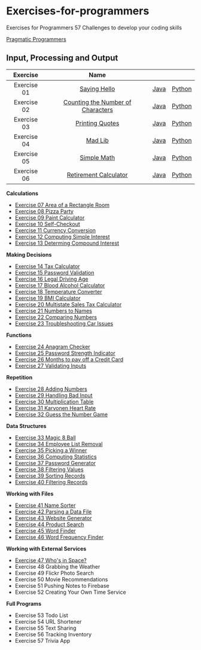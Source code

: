 # Exercises-for-programmers

Exercises for Programmers 
57 Challenges to develop your coding skills

[Pragmatic Programmers](https://pragprog.com/titles/bhwb/exercises-for-programmers/)


## Input, Processing and Output  
| Exercise | Name | |  | 
| :---: | :---: | :---: | :---: |   
| Exercise 01 | [Saying Hello](./1.%20Input,%20Processing%20and%20Output/exercise01/) | [Java](./1.%20Input,%20Processing%20and%20Output/exercise01/java/SayingHello.java) | [Python](./1.%20Input,%20Processing%20and%20Output/exercise01/python/saying_hello.py) |
| Exercise 02 | [Counting the Number of Characters](./1.%20Input,%20Processing%20and%20Output/exercise02) | [Java](./1.%20Input,%20Processing%20and%20Output/exercise02/java/CountingCharacters.java) | [Python](./1.%20Input,%20Processing%20and%20Output/exercise02/python/counting_characters.py) |
| Exercise 03 | [Printing Quotes](./1.%20Input,%20Processing%20and%20Output/exercise03) | [Java](./1.%20Input,%20Processing%20and%20Output/exercise03/java/PrintingQuotes.java) | [Python](./1.%20Input,%20Processing%20and%20Output/exercise03/python/printing_quotes.py) |
| Exercise 04 | [Mad Lib](./1.%20Input,%20Processing%20and%20Output/exercise04)  | [Java](./1.%20Input,%20Processing%20and%20Output/exercise04/java/MadLib.java) | [Python](./1.%20Input,%20Processing%20and%20Output/exercise04/python/mad_lib.py) |
| Exercise 05 | [Simple Math](./1.%20Input,%20Processing%20and%20Output/exercise05) | [Java](./1.%20Input,%20Processing%20and%20Output/exercise05/java/SimpleMath.java) | [Python](./1.%20Input,%20Processing%20and%20Output/exercise05/python/simple_math.py) |
| Exercise 06 | [Retirement Calculator](./1.%20Input,%20Processing%20and%20Output/exercise06) | [Java](./1.%20Input,%20Processing%20and%20Output/exercise06/java/RetirementCalculator.java) | [Python](./1.%20Input,%20Processing%20and%20Output/exercise06/python/retirement_calulator.py) |



**Calculations**
- [Exercise 07 Area of a Rectangle Room](2.%20Calculations/exercise07)
- [Exercise 08 Pizza Party](2.%20Calculations/exercise08)
- [Exercise 09 Paint Calculator](2.%20Calculations/exercise09)
- [Exercise 10 Self-Checkout](2.%20Calculations/exercise10)
- [Exercise 11 Currency Conversion](2.%20Calculations/exercise11)
- [Exercise 12 Computing Simple Interest](2.%20Calculations/exercise12)
- [Exercise 13 Determing Compound Interest](2.%20Calculations/exercise13)

**Making Decisions**
- [Exercise 14 Tax Calculator](3.%20Making%20Decisions/exercise14)
- [Exercise 15 Password Validation](3.%20Making%20Decisions/exercise15)
- [Exercise 16 Legal Driving Age](3.%20Making%20Decisions/exercise16)
- [Exercise 17 Blood Alcohol Calculator](3.%20Making%20Decisions/exercise17)
- [Exercise 18 Temperature Converter](3.%20Making%20Decisions/exercise18)
- [Exercise 19 BMI Calculator](3.%20Making%20Decisions/exercise19)
- [Exercise 20 Multistate Sales Tax Calculator](3.%20Making%20Decisions/exercise20)
- [Exercise 21 Numbers to Names](3.%20Making%20Decisions/exercise21)
- [Exercise 22 Comparing Numbers](3.%20Making%20Decisions/exercise22)
- [Exercise 23 Troubleshooting Car Issues](3.%20Making%20Decisions/exercise23)

**Functions**
- [Exercise 24 Anagram Checker](4.%20Functions/exercise24)
- [Exercise 25 Password Strength Indicator](4.%20Functions/exercise25)
- [Exercise 26 Months to pay off a Credit Card](4.%20Functions/exercise26)
- [Exercise 27 Validating Inputs](4.%20Functions/exercise27)

**Repetition**
- [Exercise 28 Adding Numbers](5.%20Repetition/exercise28)
- [Exercise 29 Handling Bad Input](5.%20Repetition/exercise29)
- [Exercise 30 Multiplication Table](5.%20Repetition/exercise30)
- [Exercise 31 Karvonen Heart Rate](5.%20Repetition/exercise31)
- [Exercise 32 Guess the Number Game](5.%20Repetition/exercise32)

**Data Structures**
- [Exercise 33 Magic 8 Ball](6.%20Data%20Structures/exercise33)
- [Exercise 34 Employee List Removal](6.%20Data%20Structures/exercise34)
- [Exercise 35 Picking a Winner](6.%20Data%20Structures/exercise35)
- [Exercise 36 Computing Statistics](6.%20Data%20Structures/exercise36)
- [Exercise 37 Password Generator](6.%20Data%20Structures/exercise37)
- [Exercise 38 Filtering Values](6.%20Data%20Structures/exercise38)
- [Exercise 39 Sorting Records](6.%20Data%20Structures/exercise39)
- [Exercise 40 Filtering Records](6.%20Data%20Structures/exercise40)

**Working with Files**
- [Exercise 41 Name Sorter](7.%20Working%20with%20Files/exercise41)
- [Exercise 42 Parsing a Data File](7.%20Working%20with%20Files/exercise42)
- [Exercise 43 Website Generator](7.%20Working%20with%20Files/exercise43)
- [Exercise 44 Product Search](7.%20Working%20with%20Files/exercise44)
- [Exercise 45 Word Finder](7.%20Working%20with%20Files/exercise45)  
- [Exercise 46 Word Frequency Finder](7.%20Working%20with%20Files/exercise46)  

**Working with External Services**  
- [Exercise 47 Who's in Space?](8.%20Working%20with%20External%20Services/exercise47)
- Exercise 48 Grabbing the Weather
- Exercise 49 Flickr Photo Search
- Exercise 50 Movie Recommendations
- Exercise 51 Pushing Notes to Firebase
- Exercise 52 Creating Your Own Time Service
  
**Full Programs**
- Exercise 53 Todo List
- Exercise 54 URL Shortener
- Exercise 55 Text Sharing
- Exercise 56 Tracking Inventory
- Exercise 57 Trivia App